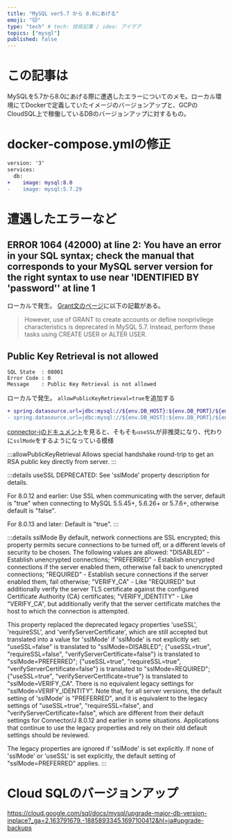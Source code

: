 ```yaml
---
title: "MySQL ver5.7 から 8.0にあげる"
emoji: "😽"
type: "tech" # tech: 技術記事 / idea: アイデア
topics: ["mysql"]
published: false
---
```


# この記事は
MySQLを5.7から8.0にあげる際に遭遇したエラーについてのメモ。ローカル環境にてDockerで定義していたイメージのバージョンアップと、GCPのCloudSQL上で稼働しているDBのバージョンアップに対するもの。

# docker-compose.ymlの修正
```diff yaml
version: '3'
services:
  db:
+    image: mysql:8.0
-    image: mysql:5.7.29
```

# 遭遇したエラーなど
## ERROR 1064 (42000) at line 2: You have an error in your SQL syntax; check the manual that corresponds to your MySQL server version for the right syntax to use near 'IDENTIFIED BY 'password'' at line 1
ローカルで発生。
[Grant文のページ](https://dev.mysql.com/doc/refman/5.7/en/grant.html)に以下の記載がある。
>However, use of GRANT to create accounts or define nonprivilege characteristics is deprecated in MySQL 5.7. Instead, perform these tasks using CREATE USER or ALTER USER.

## Public Key Retrieval is not allowed
```
SQL State  : 08001
Error Code : 0
Message    : Public Key Retrieval is not allowed
```
ローカルで発生。
`allowPublicKeyRetrieval=true`を追加する
```diff yaml
+ spring.datasource.url=jdbc:mysql://${env.DB_HOST}:${env.DB_PORT}/${env.DB_MAIN_DATABASE}?useUnicode=true&characterEncoding=utf8&useSSL=false&allowPublicKeyRetrieval=true
- spring.datasource.url=jdbc:mysql://${env.DB_HOST}:${env.DB_PORT}/${env.DB_MAIN_DATABASE}?useUnicode=true&characterEncoding=utf8&useSSL=false
```

[connector-jのドキュメント](https://dev.mysql.com/doc/connector-j/8.1/en/connector-j-connp-props-security.html)を見ると、そもそも`useSSL`が非推奨になり、代わりに`sslMode`をするようになっている模様

:::allowPublicKeyRetrieval
Allows special handshake round-trip to get an RSA public key directly from server.
:::

:::details useSSL
DEPRECATED: See 'sslMode' property description for details.

For 8.0.12 and earlier: Use SSL when communicating with the server, default is "true" when connecting to MySQL 5.5.45+, 5.6.26+ or 5.7.6+, otherwise default is "false".

For 8.0.13 and later: Default is "true".
:::

:::details sslMode
By default, network connections are SSL encrypted; this property permits secure connections to be turned off, or a different levels of security to be chosen. The following values are allowed: "DISABLED" - Establish unencrypted connections; "PREFERRED" - Establish encrypted connections if the server enabled them, otherwise fall back to unencrypted connections; "REQUIRED" - Establish secure connections if the server enabled them, fail otherwise; "VERIFY_CA" - Like "REQUIRED" but additionally verify the server TLS certificate against the configured Certificate Authority (CA) certificates; "VERIFY_IDENTITY" - Like "VERIFY_CA", but additionally verify that the server certificate matches the host to which the connection is attempted.

This property replaced the deprecated legacy properties 'useSSL', 'requireSSL', and 'verifyServerCertificate', which are still accepted but translated into a value for 'sslMode' if 'sslMode' is not explicitly set: "useSSL=false" is translated to "sslMode=DISABLED"; {"useSSL=true", "requireSSL=false", "verifyServerCertificate=false"} is translated to "sslMode=PREFERRED"; {"useSSL=true", "requireSSL=true", "verifyServerCertificate=false"} is translated to "sslMode=REQUIRED"; {"useSSL=true", "verifyServerCertificate=true"} is translated to "sslMode=VERIFY_CA". There is no equivalent legacy settings for "sslMode=VERIFY_IDENTITY". Note that, for all server versions, the default setting of 'sslMode' is "PREFERRED", and it is equivalent to the legacy settings of "useSSL=true", "requireSSL=false", and "verifyServerCertificate=false", which are different from their default settings for Connector/J 8.0.12 and earlier in some situations. Applications that continue to use the legacy properties and rely on their old default settings should be reviewed.

The legacy properties are ignored if 'sslMode' is set explicitly. If none of 'sslMode' or 'useSSL' is set explicitly, the default setting of "sslMode=PREFERRED" applies.
:::

# Cloud SQLのバージョンアップ
https://cloud.google.com/sql/docs/mysql/upgrade-major-db-version-inplace?_ga=2.163791679.-1885893345.1697100412&hl=ja#upgrade-backups